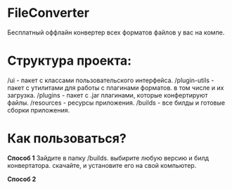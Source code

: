 # FileConverter
Бесплатный оффлайн конвертер всех форматов файлов у вас на компе.

# Структура проекта:
/ui - пакет с классами пользовательского интерфейса.
/plugin-utils - пакет с утилитами для работы с плагинами форматов. в том числе и их загрузка.
/plugins - пакет с .jar плагинами, которые конфертируют файлы.
/resources - ресурсы приложения.
/builds - все билды и готовые сборки приложения.

# Как пользоваться?
**Способ 1**
Зайдите в папку /builds.
выбирите любую версию и билд конвертатора.
скачайте, и установите его на свой компьютер.

**Способ 2**
